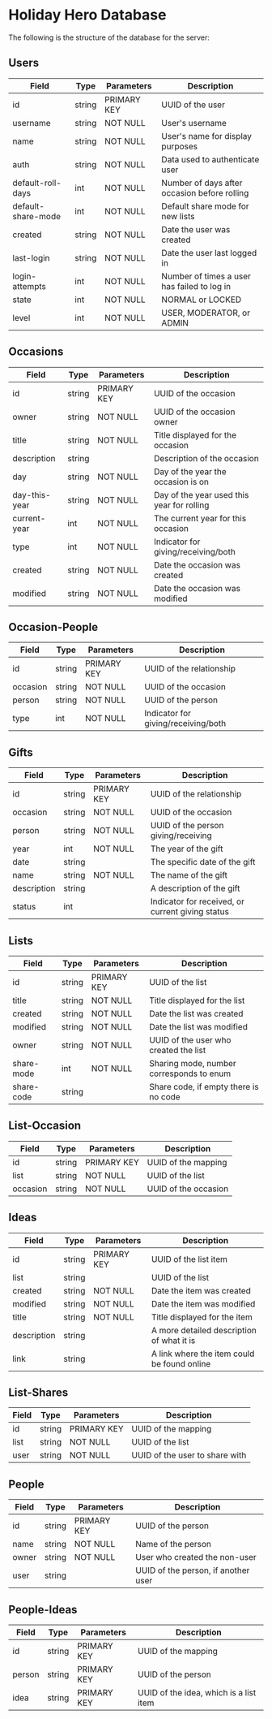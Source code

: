 Holiday Hero Database
=====================

The following is the structure of the database for the server:

## Users

| Field                 | Type          | Parameters                | Description                                       |
|-----------------------|---------------|---------------------------|---------------------------------------------------|
| id                    | string        | PRIMARY KEY               | UUID of the user                                  |
| username              | string        | NOT NULL                  | User's username                                   |
| name                  | string        | NOT NULL                  | User's name for display purposes                  |
| auth                  | string        | NOT NULL                  | Data used to authenticate user                    |
| default-roll-days     | int           | NOT NULL                  | Number of days after occasion before rolling      |
| default-share-mode    | int           | NOT NULL                  | Default share mode for new lists                  |
| created               | string        | NOT NULL                  | Date the user was created                         |
| last-login            | string        | NOT NULL                  | Date the user last logged in                      |
| login-attempts        | int           | NOT NULL                  | Number of times a user has failed to log in       |
| state                 | int           | NOT NULL                  | NORMAL or LOCKED                                  |
| level                 | int           | NOT NULL                  | USER, MODERATOR, or ADMIN                         |

## Occasions

| Field                 | Type          | Parameters                | Description                                       |
|-----------------------|---------------|---------------------------|---------------------------------------------------|
| id                    | string        | PRIMARY KEY               | UUID of the occasion                              |
| owner                 | string        | NOT NULL                  | UUID of the occasion owner                        |
| title                 | string        | NOT NULL                  | Title displayed for the occasion                  |
| description           | string        |                           | Description of the occasion                       |
| day                   | string        | NOT NULL                  | Day of the year the occasion is on                |
| day-this-year         | string        | NOT NULL                  | Day of the year used this year for rolling        |
| current-year          | int           | NOT NULL                  | The current year for this occasion                |
| type                  | int           | NOT NULL                  | Indicator for giving/receiving/both               |
| created               | string        | NOT NULL                  | Date the occasion was created                     |
| modified              | string        | NOT NULL                  | Date the occasion was modified                    |

## Occasion-People

| Field                 | Type          | Parameters                | Description                                       |
|-----------------------|---------------|---------------------------|---------------------------------------------------|
| id                    | string        | PRIMARY KEY               | UUID of the relationship                          |
| occasion              | string        | NOT NULL                  | UUID of the occasion                              |
| person                | string        | NOT NULL                  | UUID of the person                                |
| type                  | int           | NOT NULL                  | Indicator for giving/receiving/both               |

## Gifts

| Field                 | Type          | Parameters                | Description                                       |
|-----------------------|---------------|---------------------------|---------------------------------------------------|
| id                    | string        | PRIMARY KEY               | UUID of the relationship                          |
| occasion              | string        | NOT NULL                  | UUID of the occasion                              |
| person                | string        | NOT NULL                  | UUID of the person giving/receiving               |
| year                  | int           | NOT NULL                  | The year of the gift                              |
| date                  | string        |                           | The specific date of the gift                     |
| name                  | string        | NOT NULL                  | The name of the gift                              |
| description           | string        |                           | A description of the gift                         |
| status                | int           |                           | Indicator for received, or current giving status  |

## Lists

| Field                 | Type          | Parameters                | Description                                       |
|-----------------------|---------------|---------------------------|---------------------------------------------------|
| id                    | string        | PRIMARY KEY               | UUID of the list                                  |
| title                 | string        | NOT NULL                  | Title displayed for the list                      |
| created               | string        | NOT NULL                  | Date the list was created                         |
| modified              | string        | NOT NULL                  | Date the list was modified                        |
| owner                 | string        | NOT NULL                  | UUID of the user who created the list             |
| share-mode            | int           | NOT NULL                  | Sharing mode, number corresponds to enum          |
| share-code            | string        |                           | Share code, if empty there is no code             |

## List-Occasion

| Field                 | Type          | Parameters                | Description                                       |
|-----------------------|---------------|---------------------------|---------------------------------------------------|
| id                    | string        | PRIMARY KEY               | UUID of the mapping                               |
| list                  | string        | NOT NULL                  | UUID of the list                                  |
| occasion              | string        | NOT NULL                  | UUID of the occasion                              |

## Ideas

| Field                 | Type          | Parameters                | Description                                       |
|-----------------------|---------------|---------------------------|---------------------------------------------------|
| id                    | string        | PRIMARY KEY               | UUID of the list item                             |
| list                  | string        |                           | UUID of the list                                  |
| created               | string        | NOT NULL                  | Date the item was created                         |
| modified              | string        | NOT NULL                  | Date the item was modified                        |
| title                 | string        | NOT NULL                  | Title displayed for the item                      |
| description           | string        |                           | A more detailed description of what it is         |
| link                  | string        |                           | A link where the item could be found online       |

## List-Shares

| Field                 | Type          | Parameters                | Description                                       |
|-----------------------|---------------|---------------------------|---------------------------------------------------|
| id                    | string        | PRIMARY KEY               | UUID of the mapping                               |
| list                  | string        | NOT NULL                  | UUID of the list                                  |
| user                  | string        | NOT NULL                  | UUID of the user to share with                    |

## People

| Field                 | Type          | Parameters                | Description                                       |
|-----------------------|---------------|---------------------------|---------------------------------------------------|
| id                    | string        | PRIMARY KEY               | UUID of the person                                |
| name                  | string        | NOT NULL                  | Name of the person                                |
| owner                 | string        | NOT NULL                  | User who created the non-user                     |
| user                  | string        |                           | UUID of the person, if another user               |

## People-Ideas

| Field                 | Type          | Parameters                | Description                                       |
|-----------------------|---------------|---------------------------|---------------------------------------------------|
| id                    | string        | PRIMARY KEY               | UUID of the mapping                               |
| person                | string        | PRIMARY KEY               | UUID of the person                                |
| idea                  | string        | PRIMARY KEY               | UUID of the idea, which is a list item            |
